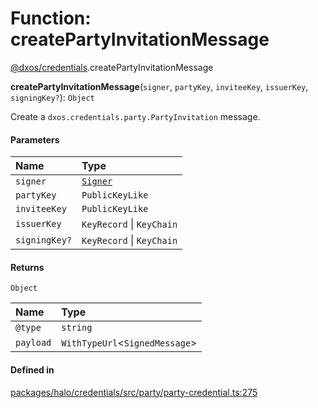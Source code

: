 # Function: createPartyInvitationMessage

[@dxos/credentials](../modules/dxos_credentials.md).createPartyInvitationMessage

**createPartyInvitationMessage**(`signer`, `partyKey`, `inviteeKey`, `issuerKey`, `signingKey?`): `Object`

Create a `dxos.credentials.party.PartyInvitation` message.

#### Parameters

| Name | Type |
| :------ | :------ |
| `signer` | [`Signer`](../interfaces/dxos_credentials.Signer.md) |
| `partyKey` | `PublicKeyLike` |
| `inviteeKey` | `PublicKeyLike` |
| `issuerKey` | `KeyRecord` \| `KeyChain` |
| `signingKey?` | `KeyRecord` \| `KeyChain` |

#### Returns

`Object`

| Name | Type |
| :------ | :------ |
| `@type` | `string` |
| `payload` | `WithTypeUrl`<`SignedMessage`\> |

#### Defined in

[packages/halo/credentials/src/party/party-credential.ts:275](https://github.com/dxos/dxos/blob/db8188dae/packages/halo/credentials/src/party/party-credential.ts#L275)
